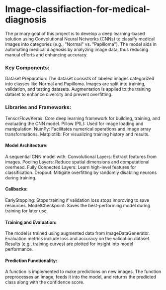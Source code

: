 # Image-classifiaction-for-medical-diagnosis
The primary goal of this project is to develop a deep learning-based solution using Convolutional Neural Networks (CNNs) to classify medical images into categories (e.g., "Normal" vs. "Papilloma"). The model aids in automating medical diagnosis by analyzing image data, thus reducing manual efforts and enhancing accuracy.

 ### Key Components:
Dataset Preparation:
The dataset consists of labeled images categorized into classes like Normal and Papilloma.
Images are split into training, validation, and testing datasets.
Augmentation is applied to the training dataset to enhance diversity and prevent overfitting.

 ### Libraries and Frameworks:
TensorFlow/Keras: Core deep learning framework for building, training, and evaluating the CNN model.
Pillow (PIL): Used for image loading and manipulation.
NumPy: Facilitates numerical operations and image array transformations.
Matplotlib: For visualizing training history and results.

 #### Model Architecture:
A sequential CNN model with:
Convolutional Layers: Extract features from images.
Pooling Layers: Reduce spatial dimensions and computational overhead.
Fully Connected Layers: Learn high-level features for classification.
Dropout: Mitigate overfitting by randomly disabling neurons during training.

#### Callbacks:
EarlyStopping: Stops training if validation loss stops improving to save resources.
ModelCheckpoint: Saves the best-performing model during training for later use.

 #### Training and Evaluation:
The model is trained using augmented data from ImageDataGenerator.
Evaluation metrics include loss and accuracy on the validation dataset.
Results (e.g., training curves) are plotted for insight into model performance.

#### Prediction Functionality:
A function is implemented to make predictions on new images.
The function preprocesses an image, feeds it into the model, and returns the predicted class along with the confidence score.
